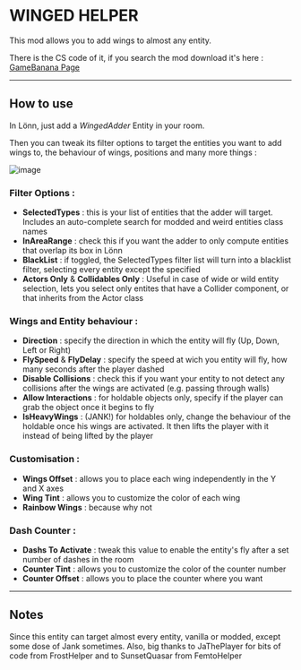 # WINGED HELPER
This mod allows you to add wings to almost any entity.

There is the CS code of it, if you search the mod download it's here : [GameBanana Page](https://gamebanana.com/mods/573885)


------




## How to use






In Lönn, just add a *WingedAdder* Entity in your room.

Then you can tweak its filter options to target the entities you want to add wings to, the behaviour of wings, positions and many more things :

![image](https://github.com/user-attachments/assets/720553a0-1350-4656-95c4-58fd88ea5c87)


### Filter Options :
- **SelectedTypes** : this is your list of entities that the adder will target. Includes an auto-complete search for modded and weird entities class names
- **InAreaRange** : check this if you want the adder to only compute entities that overlap its box in Lönn
- **BlackList** : if toggled, the SelectedTypes filter list will turn into a blacklist filter, selecting every entity except the specified
- **Actors Only** & **Collidables Only** : Useful in case of wide or wild entity selection, lets you select only entites that have a Collider component, or that inherits from the Actor class

### Wings and Entity behaviour :
- **Direction** : specify the direction in which the entity will fly (Up, Down, Left or Right)
- **FlySpeed** & **FlyDelay** : specify the speed at wich you entity will fly, how many seconds after the player dashed
- **Disable Collisions** : check this if you want your entity to not detect any collisions after the wings are activated (e.g. passing through walls)
- **Allow Interactions** : for holdable objects only, specify if the player can grab the object once it begins to fly
- **IsHeavyWings** : (JANK!) for holdables only, change the behaviour of the holdable once his wings are activated. It then lifts the player with it instead of being lifted by the player

### Customisation :
- **Wings Offset** : allows you to place each wing independently in the Y and X axes
- **Wing Tint** : allows you to customize the color of each wing
- **Rainbow Wings** : because why not

### Dash Counter :
- **Dashs To Activate** : tweak this value to enable the entity's fly after a set number of dashes in the room
- **Counter Tint** : allows you to customize the color of the counter number
- **Counter Offset** : allows you to place the counter where you want


---

## Notes

Since this entity can target almost every entity, vanilla or modded, except some dose of Jank sometimes.
Also, big thanks to JaThePlayer for bits of code from FrostHelper and to SunsetQuasar from FemtoHelper
